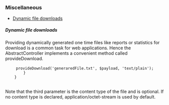 <h3 class="doc-title">Miscellaneous</h3>

- [Dynamic file downloads](#dynamic-file-downloads)

<h5><a id="dynamic-file-downloads">Dynamic file downloads</a></h5>

Providing dynamically generated one time files like reports or statistics for download is a common task for web applications. Hence the <span class="code-hint">AbstractController</span> implements a convenient method called <span class="code-hint">provideDownload</span>. 

  <pre class="code-white line-numbers language-php">
  	<code class="imp-code language-php"><?php
  	namespace App\Controller;
  	use Impulse\ImpulseBundle\Controller\AbstractController;
    use Impulse\ImpulseBundle\Controller\Annotations\Listen;
    use Impulse\ImpulseBundle\Events\Events;
    use Impulse\ImpulseBundle\Execution\Events\Event;

  	class AppController extends AbstractController
  	{
		#[Listen(event: Events::CLICK, component: 'btnCreateReport')]   
        public function createReport(Event $event)
        {
        	$payload = 'This is going to be the content of the file';
            $this->provideDownload('generaredFile.txt', $payload, 'text/plain');
        }
  	}</code>
  </pre>
  
  Note that the third parameter is the content type of the file and is optional. If no content type is declared, <span class="code-hint">application/octet-stream</span> is used by default.
